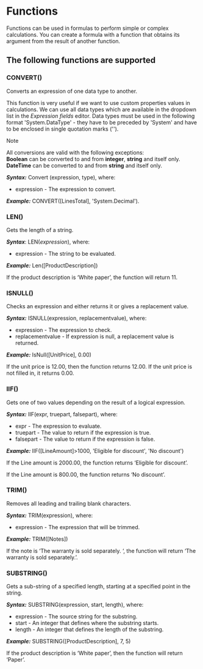 # Functions


Functions can be used in formulas to perform simple or complex calculations. You can create a formula with a function that obtains its argument from the result of another function.

## The following functions are supported

### CONVERT()

Converts an expression of one data type to another. 

This function is very useful if we want to use custom properties values in calculations. We can use all data types which are available in the dropdown list in the *Expression fields* editor. Data types must be used in the following format 'System.DataType' - they have to be preceded by 'System' and have to be enclosed in single quotation marks ('').

> [!NOTE]
> 
> All conversions are valid with the following exceptions:<br> **Boolean** can be converted to and from **integer**, **string** and itself only. <br>
**DateTime** can be converted to and from **string** and itself only. 

***Syntax:*** Convert (expression, type), where:

- expression - The expression to convert.

***Example:*** CONVERT([LinesTotal], 'System.Decimal').  

### LEN()

Gets the length of a string.

***Syntax***: LEN(*expression*), where:

- expression - The string to be evaluated.

***Example:*** Len([ProductDescription]) 

If the product description is ‘White paper’, the function will return 11.

### ISNULL()

Checks an expression and either returns it or gives a replacement value.

***Syntax:*** ISNULL(expression, replacementvalue), where:

- expression - The expression to check.
- replacementvalue - If expression is null, a replacement value is returned.

***Example:*** IsNull([UnitPrice], 0.00)

If the unit price is 12.00, then the function returns 12.00. If the unit price is not filled in, it returns 0.00.

### IIF()

Gets one of two values depending on the result of a logical expression.

***Syntax:*** IIF(expr, truepart, falsepart), where:

- expr - The expression to evaluate.
- truepart - The value to return if the expression is true.
- falsepart - The value to return if the expression is false.
 
 ***Example:*** IIF([LineAmount]>1000, 'Eligible for discount', 'No discount')
 
If the Line amount is 2000.00, the function returns ‘Eligible for discount’.

If the Line amount is 800.00, the function returns ‘No discount’.

### TRIM()

Removes all leading and trailing blank characters.

***Syntax:*** TRIM(expression), where:

- expression - The expression that will be trimmed.

***Example:*** TRIM([Notes])

If the note is ‘The warranty is sold separately. ‘, the function will return ‘The warranty is sold separately.’.

### SUBSTRING()

Gets a sub-string of a specified length, starting at a specified point in the string.

***Syntax:*** SUBSTRING(expression, start, length), where:

- expression - The source string for the substring.</br>
- start - An integer that defines where the substring starts.</br>
- length - An integer that defines the length of the substring.</br>
 
 ***Example:*** SUBSTRING([ProductDescription], 7, 5)
 
If the product description is ‘White paper’, then the function will return ‘Paper’.

